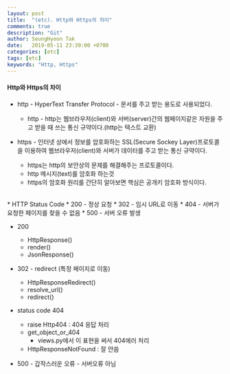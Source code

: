 ```yaml
---
layout: post
title:  "(etc). Http와 Https의 차이"
comments: true
description: "Git"
author: SeungHyeon Tak
date:   2019-05-11 23:39:00 +0700
categories: [etc]
tags: [etc]
keywords: "Http, Https"
---
```

#### Http와 Https의 차이

* http - HyperText Transfer Protocol - 문서를 주고 받는 용도로 사용되었다.
   * http - http는 웹브라우저(client)와 서버(server)간의 웹페이지같은 자원을 주고 받을 때 쓰는 통신 규약이다.(http는 텍스트 교환)

* https - 인터넷 상에서 정보를 암호화하는 SSL(Secure Sockey Layer)프로토콜을 이용하여 웹브라우저(client)와 서버가 데이터를 주고 받는 통신 규약이다.
   * https는 http의 보안상의 문제를 해결해주는 프로토콜이다.
   * http 메시지(text)를 암호화 하는것
   * https의 암호화 원리를 간단히 알아보면 핵심은 공개키 암호화 방식이다.
<br>
* HTTP Status Code
  * 200 - 정상 요청
  * 302 - 임시 URL로 이동
  * 404 - 서버가 요청한 페이지를 찾을 수 없음
  * 500 - 서버 오류 발생

* 200
  - HttpResponse()
  - render()
  - JsonResponse()

* 302 - redirect (특정 페이지로 이동)
  - HttpResponseRedirect()
  - resolve_url()
  - redirect()

* status code 404
  - raise Http404 : 404 응답 처리
  - get_object_or_404
    * views.py에서 이 표현을 써서 404에러 처리
  - HttpResponseNotFound : 잘 안씀

* 500 - 갑작스러운 오류 - 서버오류 아님
